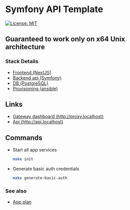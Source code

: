 # Symfony API Template

[![License: MIT](https://img.shields.io/badge/License-MIT-green.svg)](https://github.com/andrej-king/symfony_template/blob/main/LICENSE)

## Guaranteed to work only on x64 Unix architecture

### Stack Details

- [Frontend (NextJS)](https://nextjs.org)
- [Backend api (Symfony)](https://symfony.com)
- [DB (PostgreSQL)](https://www.postgresql.org)
- [Provisioning (ansible)](https://http://ansible.com)

## Links

- [Gateway dashboard (http://proxy.localhost)](http://proxy.localhost)
- [Api (http://api.localhost)](http://api.localhost)

## Commands

- Start all app services
  ```bash
  make init
  ```
- Generate basic auth credentials
  ```bash
  make generate-basic-auth
  ```

### See also

- [App plan](TODO.md)
